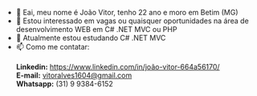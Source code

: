 - 👋 Eai, meu nome é João Vitor, tenho 22 ano e moro em Betim (MG)
- 👀 Estou interessado em vagas ou quaisquer oportunidades na área de desenvolvimento WEB em C# .NET MVC ou PHP
- 🌱 Atualmente estou estudando C# .NET MVC 
- 📫 Como me contatar: <br>
<br><b>Linkedin:</b> https://www.linkedin.com/in/joão-vitor-664a56170/
<br><b>E-mail:</b> vitoralves1604@gmail.com
<br><b>Whatsapp:</b> (31) 9 9384-6152

<!---
lled16/lled16 is a ✨ special ✨ repository because its `README.md` (this file) appears on your GitHub profile.
You can click the Preview link to take a look at your changes.
--->

